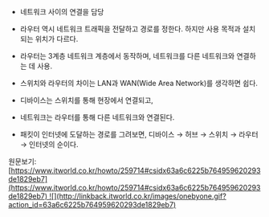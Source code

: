 - 네트워크 사이의 연결을 담당

- 라우터 역시 네트워크 트래픽을 전달하고 경로를 정한다. 하지만 사용 목적과 설치되는 위치가 다르다.  
- 라우터는 3계층 네트워크 계층에서 동작하며, 네트워크를 다른 네트워크와 연결하는 데 사용.  
- 스위치와 라우터의 차이는 LAN과 WAN(Wide Area Network)를 생각하면 쉽다. 
- 디바이스는 스위치를 통해 현장에서 연결되고, 
- 네트워크는 라우터를 통해 다른 네트워크와 연결된다.  
- 패킷이 인터넷에 도달하는 경로를 그려보면, 디바이스 → 허브 → 스위치 → 라우터 → 인터넷의 순이다.  
  
  
원문보기:  
[https://www.itworld.co.kr/howto/259714#csidx63a6c6225b764959620293de1829eb7](https://www.itworld.co.kr/howto/259714#csidx63a6c6225b764959620293de1829eb7) ![](http://linkback.itworld.co.kr/images/onebyone.gif?action_id=63a6c6225b764959620293de1829eb7)